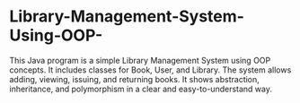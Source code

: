 # Library-Management-System-Using-OOP-
This Java program is a simple Library Management System using OOP concepts. It includes classes for Book, User, and Library. The system allows adding, viewing, issuing, and returning books. It shows abstraction, inheritance, and polymorphism in a clear and easy-to-understand way.
